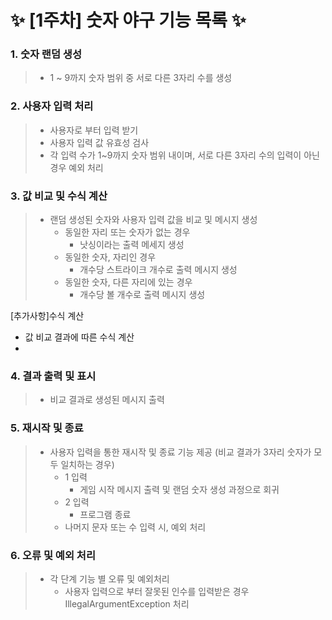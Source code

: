 # :sparkles: [1주차] 숫자 야구 기능 목록 :sparkles:

### 1. 숫자 랜덤 생성

> * 1 ~ 9까지 숫자 범위 중 서로 다른 3자리 수를 생성 


### 2. 사용자 입력 처리 

> * 사용자로 부터 입력 받기
> * 사용자 입력 값 유효성 검사
>  * 각 입력 수가 1~9까지 숫자 범위 내이며, 서로 다른 3자리 수의 입력이 아닌 경우 예외 처리   

### 3. 값 비교 및 수식 계산 

> * 랜덤 생성된 숫자와 사용자 입력 값을 비교 및 메시지 생성  
>   * 동일한 자리 또는 숫자가 없는 경우 
>     * 낫싱이라는 출력 메세지 생성 
>   * 동일한 숫자, 자리인 경우 
>     * 개수당 스트라이크 개수로 출력 메시지 생성
>   * 동일한 숫자, 다른 자리에 있는 경우 
>     * 개수당 볼 개수로 출력 메시지 생성 

[추가사항]수식 계산
* 값 비교 결과에 따른 수식 계산 
* 

### 4. 결과 출력 및 표시

> * 비교 결과로 생성된 메시지 출력

### 5. 재시작 및 종료 
 
> * 사용자 입력을 통한 재시작 및 종료 기능 제공 (비교 결과가 3자리 숫자가 모두 일치하는 경우)
>   * 1 입력 
>     * 게임 시작 메시지 출력 및 랜덤 숫자 생성 과정으로 회귀 
>   * 2 입력 
>     * 프로그램 종료 
>   * 나머지 문자 또는 수 입력 시, 예외 처리 

### 6. 오류 및 예외 처리 

> * 각 단계 기능 별 오류 및 예외처리 
>   * 사용자 입력으로 부터 잘못된 인수를 입력받은 경우 IllegalArgumentException 처리